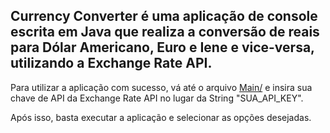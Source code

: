 ## Currency Converter é uma aplicação de console escrita em Java que realiza a conversão de reais para Dólar Americano, Euro e Iene e vice-versa, utilizando a Exchange Rate API.

Para utilizar a aplicação com sucesso, vá até o arquivo [Main/](CurrencyConverter/src/Main.java) e insira sua chave de API da Exchange Rate API no lugar da String "SUA_API_KEY".

Após isso, basta executar a aplicação e selecionar as opções desejadas.
